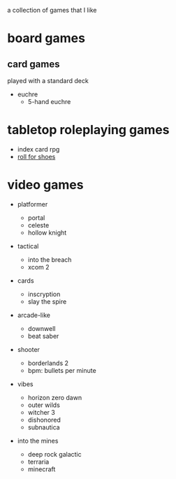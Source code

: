 a collection of games that I like

# board games
## card games
played with a standard deck

* euchre
    * 5-hand euchre
# tabletop roleplaying games
* index card rpg
* [roll for shoes](https://rollforshoes.com/)

# video games
* platformer
    * portal
    * celeste
    * hollow knight

* tactical
    * into the breach
    * xcom 2

* cards
    * inscryption
    * slay the spire

* arcade-like
    * downwell
    * beat saber

* shooter
    * borderlands 2
    * bpm: bullets per minute

* vibes
    * horizon zero dawn
    * outer wilds
    * witcher 3
    * dishonored
    * subnautica

* into the mines
    * deep rock galactic
    * terraria
    * minecraft
